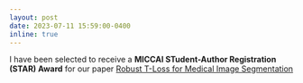 ```yaml
---
layout: post
date: 2023-07-11 15:59:00-0400
inline: true
---
```


I have been selected to receive a __MICCAI STudent-Author Registration (STAR) Award__ for our paper [Robust T-Loss for Medical Image Segmentation](https://robust-tloss.github.io)
